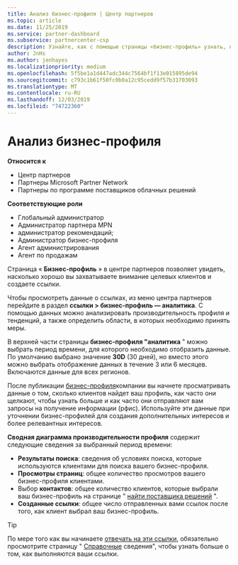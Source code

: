 ```yaml
---
title: Анализ бизнес-профиля | Центр партнеров
ms.topic: article
ms.date: 11/25/2019
ms.service: partner-dashboard
ms.subservice: partnercenter-csp
description: Узнайте, как с помощью страницы «бизнес-профиль» узнать, насколько хорошо вы захватываете внимание целевых клиентов и создаете ссылки.
author: JnHs
ms.author: jenhayes
ms.localizationpriority: medium
ms.openlocfilehash: 5f5be1a1d447adc344c7564bf1f13e015895de94
ms.sourcegitcommit: c793c1b61f50fc0b0a12c95cedd9f57b31703093
ms.translationtype: MT
ms.contentlocale: ru-RU
ms.lasthandoff: 12/03/2019
ms.locfileid: "74722360"
---
```

# <a name="analyze-your-business-profile"></a>Анализ бизнес-профиля
<!-- 
https://go.microsoft.com/fwlink/?linkid=849120
-->

**Относится к**

- Центр партнеров
- Партнеры Microsoft Partner Network
- Партнеры по программе поставщиков облачных решений

**Соответствующие роли**

- Глобальный администратор
- Администратор партнера MPN
- администратор рекомендаций;
- Администратор бизнес-профиля
- Агент администрирования
- Агент по продажам

Страница « **Бизнес-профиль** » в центре партнеров позволяет увидеть, насколько хорошо вы захватываете внимание целевых клиентов и создаете ссылки.

Чтобы просмотреть данные о ссылках, из меню центра партнеров перейдите в раздел **ссылки > бизнес-профиль — аналитика**. С помощью данных можно анализировать производительность профиля и тенденций, а также определить области, в которых необходимо принять меры.

В верхней части страницы **бизнес-профиля "аналитика** " можно выбрать период времени, для которого необходимо отобразить данные. По умолчанию выбрано значение **30D** (30 дней), но вместо этого можно выбрать отображение данных в течение 3 или 6 месяцев. Включаются данные для всех регионов.

После публикации [бизнес-профиля](create-a-marketing-profile.md)компании вы начнете просматривать данные о том, сколько клиентов найдет ваш профиль, как часто они щелкают, чтобы узнать больше и как часто они отправляют вам запросы на получение информации (рфис). Используйте эти данные при уточнении бизнес-профилей для создания дополнительных интересов и более релевантных интересов.

**Сводная диаграмма производительности профиля** содержит следующие сведения за выбранный период времени:

- **Результаты поиска**: сведения об условиях поиска, которые используются клиентами для поиска вашего бизнес-профиля.
- **Просмотры страниц**: общее количество просмотров вашего бизнес-профиля клиентами.
- Выбор **контактов**: общее количество клиентов, которые выбрали ваш бизнес-профиль на странице " [найти поставщика решений](https://www.microsoft.com/solution-providers/home) ".
- **Созданные ссылки**: общее число отправленных вами ссылок после того, как клиент выбрал ваш бизнес-профиль.

> [!TIP]
> По мере того как вы начинаете [отвечать на эти ссылки](responding-to-referrals.md), обязательно просмотрите страницу " [Справочные](referral-insights.md) сведения", чтобы узнать больше о том, как выполняются ваши ссылки.
